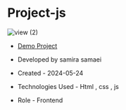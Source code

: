 # Project-js
![view (2)](https://github.com/samirasamaei/Project-js/assets/156536932/e4cd467e-959f-4c28-931e-5b71f4d641e3)

- [Demo Project](https://samirasamaei.github.io/Project-js/)

- Developed by samira samaei

- Created - 2024-05-24

- Technologies Used - Html , css , js 

- Role - Frontend
